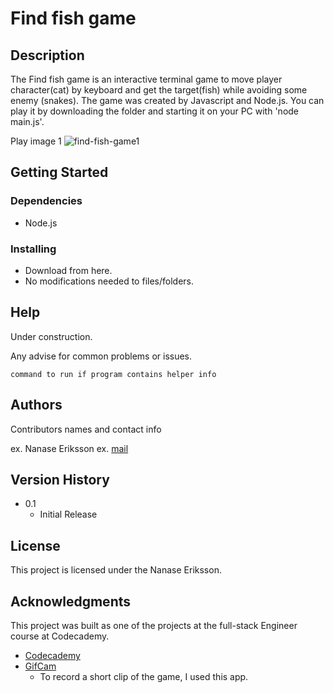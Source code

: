 # Find fish game

## Description

The Find fish game is an interactive terminal game to move player character(cat) by keyboard and get the target(fish) while avoiding some enemy (snakes).
The game was created by Javascript and Node.js.
You can play it by downloading the folder and starting it on your PC with 'node main.js'. 

Play image 1
![find-fish-game1](https://user-images.githubusercontent.com/64364271/129478818-f75db460-c513-4422-b5f5-11ed672a9e37.gif)

## Getting Started

### Dependencies

* Node.js 

### Installing

* Download from here.
* No modifications needed to files/folders.

## Help
Under construction.

Any advise for common problems or issues.
```
command to run if program contains helper info
```

## Authors

Contributors names and contact info

ex. Nanase Eriksson
ex. [mail](nanase.forapp@gmail.com)

## Version History

<!-- * 0.2
    * Various bug fixes and optimizations
    * See [commit change]() or See [release history]() -->
* 0.1
    * Initial Release

## License

This project is licensed under the Nanase Eriksson.
<!-- License - see the LICENSE.md file for details -->

## Acknowledgments
This project was built as one of the projects at the full-stack Engineer course at Codecademy.

* [Codecademy](https://www.codecademy.com)
* [GifCam](https://gifcam.jp.uptodown.com/windows)
  * To record a short clip of the game, I used this app.
